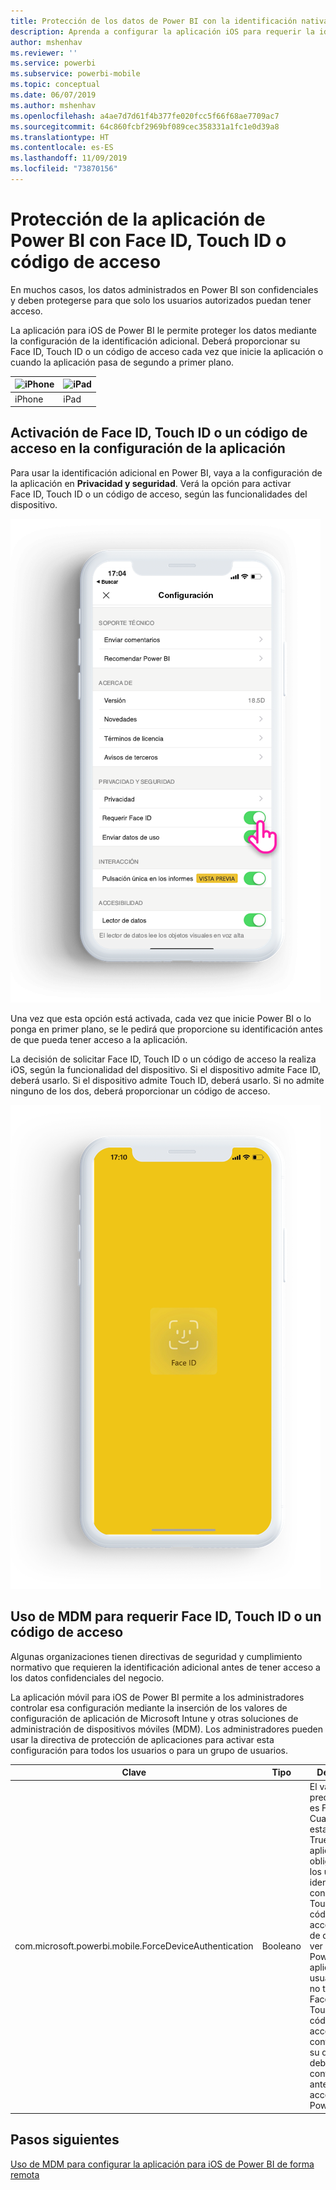 ```yaml
---
title: Protección de los datos de Power BI con la identificación nativa del dispositivo
description: Aprenda a configurar la aplicación iOS para requerir la identificación adicional antes de acceder a los datos de Power BI
author: mshenhav
ms.reviewer: ''
ms.service: powerbi
ms.subservice: powerbi-mobile
ms.topic: conceptual
ms.date: 06/07/2019
ms.author: mshenhav
ms.openlocfilehash: a4ae7d7d61f4b377fe020fcc5f66f68ae7709ac7
ms.sourcegitcommit: 64c860fcbf2969bf089cec358331a1fc1e0d39a8
ms.translationtype: HT
ms.contentlocale: es-ES
ms.lasthandoff: 11/09/2019
ms.locfileid: "73870156"
---
```

# <a name="protect-power-bi-app-with-face-id-touch-id-or-passcode"></a>Protección de la aplicación de Power BI con Face ID, Touch ID o código de acceso 

En muchos casos, los datos administrados en Power BI son confidenciales y deben protegerse para que solo los usuarios autorizados puedan tener acceso. 

La aplicación para iOS de Power BI le permite proteger los datos mediante la configuración de la identificación adicional. Deberá proporcionar su Face ID, Touch ID o un código de acceso cada vez que inicie la aplicación o cuando la aplicación pasa de segundo a primer plano.

| ![iPhone](./media/tutorial-mobile-apps-ios-qna/iphone-logo-50-px.png) | ![iPad](./media/tutorial-mobile-apps-ios-qna/ipad-logo-50-px.png) |
|:--- |:--- |
| iPhone |iPad |

## <a name="turn-on-face-id-touch-id-or-passcode-in-app-setting"></a>Activación de Face ID, Touch ID o un código de acceso en la configuración de la aplicación

Para usar la identificación adicional en Power BI, vaya a la configuración de la aplicación en **Privacidad y seguridad**. Verá la opción para activar Face ID, Touch ID o un código de acceso, según las funcionalidades del dispositivo.

![Página de configuración de la aplicación para iOS de Power BI](./media/mobile-ios-native-secure-access/mobile-ios-native-secured-setting.png)

Una vez que esta opción está activada, cada vez que inicie Power BI o lo ponga en primer plano, se le pedirá que proporcione su identificación antes de que pueda tener acceso a la aplicación. 

La decisión de solicitar Face ID, Touch ID o un código de acceso la realiza iOS, según la funcionalidad del dispositivo. Si el dispositivo admite Face ID, deberá usarlo. Si el dispositivo admite Touch ID, deberá usarlo. Si no admite ninguno de los dos, deberá proporcionar un código de acceso.

![Face ID de Power BI para iOS](./media/mobile-ios-native-secure-access/mobile-ios-native-secured-faceid.png)

## <a name="use-mdm-to-enforce-face-id-touch-id-or-passcode"></a>Uso de MDM para requerir Face ID, Touch ID o un código de acceso

Algunas organizaciones tienen directivas de seguridad y cumplimiento normativo que requieren la identificación adicional antes de tener acceso a los datos confidenciales del negocio. 

La aplicación móvil para iOS de Power BI permite a los administradores controlar esa configuración mediante la inserción de los valores de configuración de aplicación de Microsoft Intune y otras soluciones de administración de dispositivos móviles (MDM). Los administradores pueden usar la directiva de protección de aplicaciones para activar esta configuración para todos los usuarios o para un grupo de usuarios.

|Clave  |Tipo  |Descripción  |
|---------|---------|---------|
| com.microsoft.powerbi.mobile.ForceDeviceAuthentication | Booleano | El valor predeterminado es False. <br>Cuando se establece en True, la aplicación obligará a que los usuarios se identifiquen con Face ID, Touch ID o un código de acceso antes de que puedan ver los datos de Power BI en la aplicación. Los usuarios que no tienen Face ID, Touch ID o un código de acceso configurado en su dispositivo, deberán configurarlo antes de poder acceder a Power BI.  |

## <a name="next-steps"></a>Pasos siguientes

[Uso de MDM para configurar la aplicación para iOS de Power BI de forma remota](mobile-app-configuration.md)
